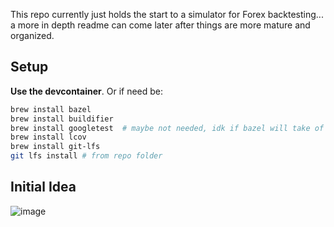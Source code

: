 This repo currently just holds the start to a simulator for Forex backtesting... a more in depth readme can come later after things are more mature and organized.

## Setup
**Use the devcontainer**. Or if need be:

```bash
brew install bazel
brew install buildifier
brew install googletest  # maybe not needed, idk if bazel will take of this
brew install lcov
brew install git-lfs
git lfs install # from repo folder
```

## Initial Idea
![image](./docs/trading_diagram.png)